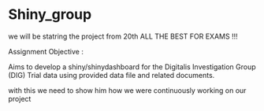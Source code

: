 # Shiny_group

we will be statring the project from 20th
ALL THE BEST FOR EXAMS !!!


Assignment Objective : 

Aims to develop a shiny/shinydashboard for the Digitalis Investigation Group (DIG) Trial data using provided data file and related documents. 






with this we need to show him how we were continuously working on our project
